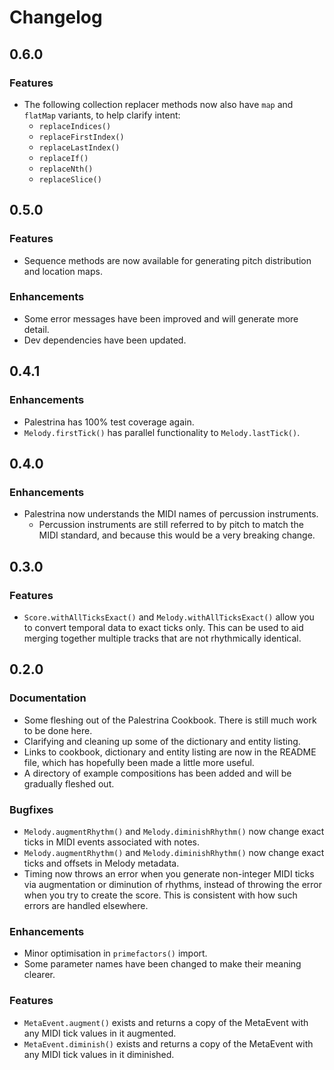 # Changelog

## 0.6.0

### Features
* The following collection replacer methods now also have `map` and `flatMap` variants, to help clarify intent:
  * `replaceIndices()`
  * `replaceFirstIndex()`
  * `replaceLastIndex()`
  * `replaceIf()`
  * `replaceNth()`
  * `replaceSlice()`

## 0.5.0

### Features
* Sequence methods are now available for generating pitch distribution and location maps.

### Enhancements
* Some error messages have been improved and will generate more detail.
* Dev dependencies have been updated.

## 0.4.1

### Enhancements
* Palestrina has 100% test coverage again.
* `Melody.firstTick()` has parallel functionality to `Melody.lastTick()`.

## 0.4.0

### Enhancements
* Palestrina now understands the MIDI names of percussion instruments.
  * Percussion instruments are still referred to by pitch to match the MIDI standard, and because this would be a very breaking change.

## 0.3.0

### Features
* `Score.withAllTicksExact()` and `Melody.withAllTicksExact()` allow you to convert temporal data to exact ticks only. This can be used to aid merging together multiple tracks that are not rhythmically identical.

## 0.2.0

### Documentation
* Some fleshing out of the Palestrina Cookbook. There is still much work to be done here.
* Clarifying and cleaning up some of the dictionary and entity listing.
* Links to cookbook, dictionary and entity listing are now in the README file, which has hopefully been made a little more useful.
* A directory of example compositions has been added and will be gradually fleshed out.

### Bugfixes
* `Melody.augmentRhythm()` and `Melody.diminishRhythm()` now change exact ticks in MIDI events associated with notes.
* `Melody.augmentRhythm()` and `Melody.diminishRhythm()` now change exact ticks and offsets in Melody metadata.
* Timing now throws an error when you generate non-integer MIDI ticks via augmentation or diminution of rhythms, instead of throwing the error when you try to create the score. This is consistent with how such errors are handled elsewhere.

### Enhancements
* Minor optimisation in `primefactors()` import.
* Some parameter names have been changed to make their meaning clearer.

### Features
* `MetaEvent.augment()` exists and returns a copy of the MetaEvent with any MIDI tick values in it augmented.
* `MetaEvent.diminish()` exists and returns a copy of the MetaEvent with any MIDI tick values in it diminished.
